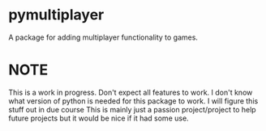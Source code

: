 # pymultiplayer
A package for adding multiplayer functionality to games.

# NOTE
This is a work in progress. Don't expect all features to work.
I don't know what version of python is needed for this package to work.
I will figure this stuff out in due course
This is mainly just a passion project/project to help future projects but it would be nice if it had some use.

